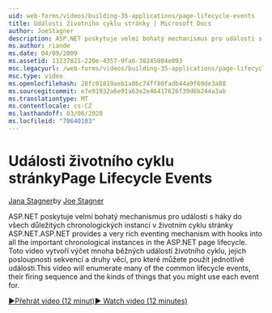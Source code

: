 ```yaml
---
uid: web-forms/videos/building-35-applications/page-lifecycle-events
title: Události životního cyklu stránky | Microsoft Docs
author: JoeStagner
description: ASP.NET poskytuje velmi bohatý mechanismus pro události s háky do všech důležitých chronologických instancí v životním cyklu stránky ASP.NET. Toto video bude vyčíslit...
ms.author: riande
ms.date: 04/09/2009
ms.assetid: 11237821-220e-4357-9fa6-38245084e093
msc.legacyurl: /web-forms/videos/building-35-applications/page-lifecycle-events
msc.type: video
ms.openlocfilehash: 28fc01819aeb1a0bc74ff80fadb44a9f69de3a88
ms.sourcegitcommit: e7e91932a6e91a63e2e46417626f39d6b244a3ab
ms.translationtype: MT
ms.contentlocale: cs-CZ
ms.lasthandoff: 03/06/2020
ms.locfileid: "78640103"
---
```

# <a name="page-lifecycle-events"></a><span data-ttu-id="f646f-104">Události životního cyklu stránky</span><span class="sxs-lookup"><span data-stu-id="f646f-104">Page Lifecycle Events</span></span>

<span data-ttu-id="f646f-105">[Jana Stagner](https://github.com/JoeStagner)</span><span class="sxs-lookup"><span data-stu-id="f646f-105">by [Joe Stagner](https://github.com/JoeStagner)</span></span>

<span data-ttu-id="f646f-106">ASP.NET poskytuje velmi bohatý mechanismus pro události s háky do všech důležitých chronologických instancí v životním cyklu stránky ASP.NET.</span><span class="sxs-lookup"><span data-stu-id="f646f-106">ASP.NET provides a very rich eventing mechanism with hooks into all the important chronological instances in the ASP.NET page lifecycle.</span></span> <span data-ttu-id="f646f-107">Toto video vytvoří výčet mnoha běžných událostí životního cyklu, jejich posloupnosti sekvencí a druhy věcí, pro které můžete použít jednotlivé události.</span><span class="sxs-lookup"><span data-stu-id="f646f-107">This video will enumerate many of the common lifecycle events, their firing sequence and the kinds of things that you might use each event for.</span></span>

[<span data-ttu-id="f646f-108">&#9654;Přehrát video (12 minut)</span><span class="sxs-lookup"><span data-stu-id="f646f-108">&#9654; Watch video (12 minutes)</span></span>](https://channel9.msdn.com/Blogs/ASP-NET-Site-Videos/page-lifecycle-events)
